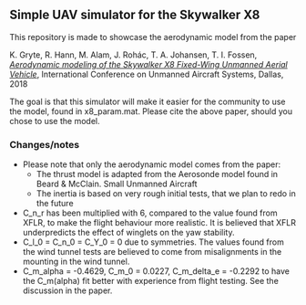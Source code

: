 ## Simple UAV simulator for the Skywalker X8 ##

This repository is made to showcase the aerodynamic model from the paper

K. Gryte, R. Hann, M. Alam, J. Rohác, T. A. Johansen, T. I. Fossen, [*Aerodynamic modeling of the Skywalker X8 Fixed-Wing Unmanned Aerial Vehicle*](https://folk.ntnu.no/torarnj/icuasX8.pdf), International Conference on Unmanned Aircraft Systems, Dallas, 2018

The goal is that this simulator will make it easier for the community to use the model, found in x8_param.mat. Please cite the above paper, should you chose to use the model.

### Changes/notes ###
- Please note that only the aerodynamic model comes from the paper:
  - The thrust model is adapted from the Aerosonde model found in Beard & McClain. Small Unmanned Aircraft
  - The inertia is based on very rough initial tests, that we plan to redo in the future
- C_n_r has been multiplied with 6, compared to the value found from XFLR, to make the flight behaviour more realistic. It is believed that XFLR underpredicts the effect of winglets on the yaw stability.
- C_l_0 = C_n_0 = C_Y_0 = 0 due to symmetries. The values found from the wind tunnel tests are believed to come from misalignments in the mounting in the wind tunnel.
- C_m_alpha = -0.4629, C_m_0 = 0.0227, C_m_delta_e = -0.2292 to have the C_m(alpha) fit better with experience from flight testing. See the discussion in the paper.
